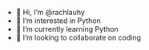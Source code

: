 - 👋 Hi, I’m @rachlauhy
- 👀 I’m interested in Python
- 🌱 I’m currently learning Python
- 💞️ I’m looking to collaborate on coding


<!---
rachlauhy/rachlauhy is a ✨ special ✨ repository because its `README.md` (this file) appears on your GitHub profile.
You can click the Preview link to take a look at your changes.
--->
